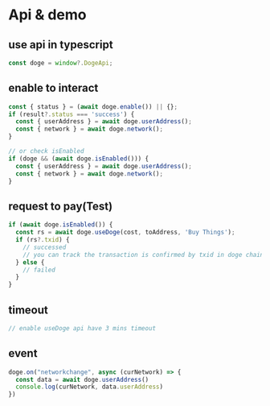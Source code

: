 
# Api & demo

## use api in typescript

```javascript
const doge = window?.DogeApi;
```

## enable to interact

```javascript
const { status } = (await doge.enable()) || {};
if (result?.status === 'success') {
  const { userAddress } = await doge.userAddress();
  const { network } = await doge.network();
}

// or check isEnabled
if (doge && (await doge.isEnabled())) {
  const { userAddress } = await doge.userAddress();
  const { network } = await doge.network();
}
```

## request to pay(Test)

```javascript
if (await doge.isEnabled()) {
  const rs = await doge.useDoge(cost, toAddress, 'Buy Things');
  if (rs?.txid) {
    // successed
    // you can track the transaction is confirmed by txid in doge chain
  } else {
    // failed
  }
}
```

## timeout

```javascript
// enable useDoge api have 3 mins timeout
```

## event

```javascript
doge.on("networkchange", async (curNetwork) => {
  const data = await doge.userAddress()
  console.log(curNetwork, data.userAddress)
})
```

